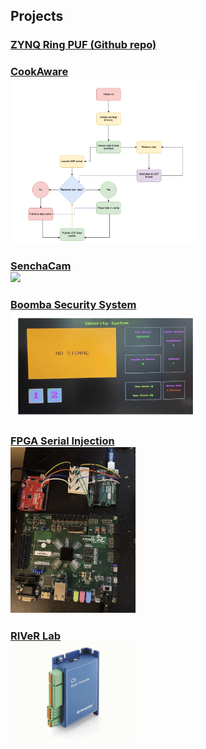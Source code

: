 ## Projects

### [ZYNQ Ring PUF (Github repo)](https://github.com/JosephBerman/ZYQN-Ring-PUF)

### [CookAware <br> <img src="./img/cook_sensor_states.png" width="300"/>](cook.md) 

### [SenchaCam <br> <img src="./img/ESP32_node.png" width="200" />](sencha.md)

### [Boomba Security System <br> <img src="./img/display_example.png" width="300"/>](bomba.md)

### [FPGA Serial Injection <br> <img src="./img/FPGA_Injection.png" width="200"/>](fpgainjection.md)

### [RIVeR Lab <br> <img src="./img/nano_tech.png" width="200"/>](river.md)

